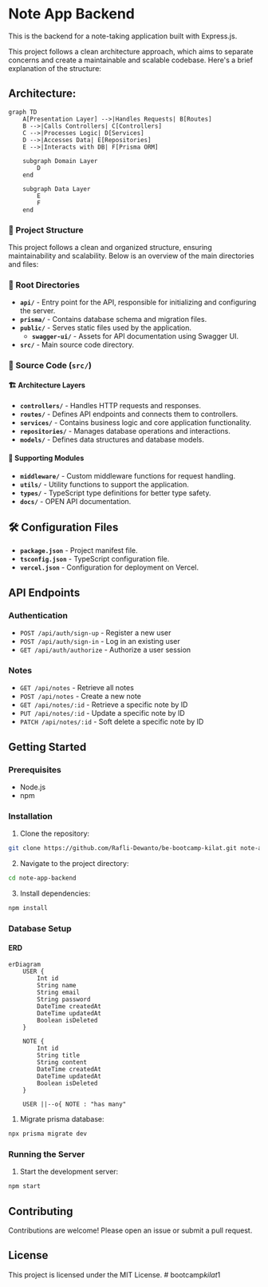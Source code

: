 # Note App Backend

This is the backend for a note-taking application built with Express.js.

This project follows a clean architecture approach, which aims to separate concerns and create a maintainable and scalable codebase. Here's a brief explanation of the structure:

## Architecture:
```mermaid
graph TD
    A[Presentation Layer] -->|Handles Requests| B[Routes]
    B -->|Calls Controllers| C[Controllers]
    C -->|Processes Logic| D[Services]
    D -->|Accesses Data| E[Repositories]
    E -->|Interacts with DB| F[Prisma ORM]

    subgraph Domain Layer
        D
    end

    subgraph Data Layer
        E
        F
    end
```

### 📁 Project Structure  

This project follows a clean and organized structure, ensuring maintainability and scalability. Below is an overview of the main directories and files:  

### 📂 Root Directories  
- **`api/`** - Entry point for the API, responsible for initializing and configuring the server.  
- **`prisma/`** - Contains database schema and migration files.  
- **`public/`** - Serves static files used by the application.  
  - **`swagger-ui/`** - Assets for API documentation using Swagger UI.  
- **`src/`** - Main source code directory.  

### 📂 Source Code (`src/`)  
#### 🏗️ Architecture Layers  
- **`controllers/`** - Handles HTTP requests and responses.  
- **`routes/`** - Defines API endpoints and connects them to controllers.  
- **`services/`** - Contains business logic and core application functionality.  
- **`repositories/`** - Manages database operations and interactions.  
- **`models/`** - Defines data structures and database models.  

#### 🔧 Supporting Modules  
- **`middleware/`** - Custom middleware functions for request handling.  
- **`utils/`** - Utility functions to support the application.  
- **`types/`** - TypeScript type definitions for better type safety.  
- **`docs/`** - OPEN API documentation.

## 🛠️ Configuration Files  
- **`package.json`** - Project manifest file.
- **`tsconfig.json`** - TypeScript configuration file.  
- **`vercel.json`** - Configuration for deployment on Vercel.  

## API Endpoints

### Authentication

- `POST /api/auth/sign-up` - Register a new user
- `POST /api/auth/sign-in` - Log in an existing user
- `GET /api/auth/authorize` - Authorize a user session

### Notes

- `GET /api/notes` - Retrieve all notes
- `POST /api/notes` - Create a new note
- `GET /api/notes/:id` - Retrieve a specific note by ID
- `PUT /api/notes/:id` - Update a specific note by ID
- `PATCH /api/notes/:id` - Soft delete a specific note by ID

## Getting Started

### Prerequisites

- Node.js
- npm

### Installation

1. Clone the repository:

```sh
git clone https://github.com/Rafli-Dewanto/be-bootcamp-kilat.git note-app-backend
```

2. Navigate to the project directory:

```sh
cd note-app-backend
```

3. Install dependencies:

```sh
npm install
```

### Database Setup

#### ERD

```mermaid
erDiagram
    USER {
        Int id
        String name
        String email
        String password
        DateTime createdAt
        DateTime updatedAt
        Boolean isDeleted
    }

    NOTE {
        Int id
        String title
        String content
        DateTime createdAt
        DateTime updatedAt
        Boolean isDeleted
    }

    USER ||--o{ NOTE : "has many"
```

1. Migrate prisma database:

```sh
npx prisma migrate dev
```

### Running the Server

1. Start the development server:

```sh
npm start
```

## Contributing

Contributions are welcome! Please open an issue or submit a pull request.

## License

This project is licensed under the MIT License.
#   b o o t c a m p _ k i l a t _ 1  
 